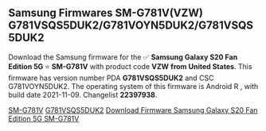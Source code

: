 <h2>Samsung Firmwares SM-G781V(VZW) G781VSQS5DUK2/G781VOYN5DUK2/G781VSQS5DUK2</h2>
Download the Samsung firmware for the ✅ <strong>Samsung Galaxy S20 Fan Edition 5G </strong> ⭐ <strong>SM-G781V</strong> with product code <strong>VZW</strong> <strong> from United States</strong>. This firmware has version number PDA <strong>G781VSQS5DUK2</strong> and CSC G781VOYN5DUK2. The operating system of this firmware is Android R , with build date 2021-11-09. Changelist <strong>22397938</strong>.


[SM-G781V](https://samfirm.shop/samsung/model/SM-G781V)
[G781VSQS5DUK2](https://samfirm.shop/samsung/pda/G781VSQS5DUK2)
[Download Firmware Samsung Galaxy S20 Fan Edition 5G SM-G781V](https://samfirm.shop/samsung/firmware/472915)
